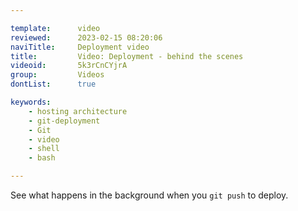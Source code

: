 ```yaml
---

template:      video
reviewed:      2023-02-15 08:20:06
naviTitle:     Deployment video
title:         Video: Deployment - behind the scenes
videoid:       5k3rCnCYjrA
group:         Videos
dontList:      true

keywords:
    - hosting architecture
    - git-deployment
    - Git
    - video
    - shell
    - bash

---
```


See what happens in the background when you `git push` to deploy.
